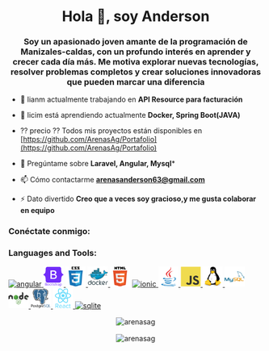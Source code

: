 <h1 align="center">Hola 👋, soy Anderson</h1>
<h3 align="center">Soy un apasionado joven amante de la programación de Manizales-caldas, con un profundo interés en aprender y crecer cada día más. Me motiva explorar nuevas tecnologías, resolver problemas completos y crear soluciones innovadoras que pueden marcar una diferencia</h3>

- 🔭 Iianm actualmente trabajando en **API Resource para facturación**

- 🌱 Iicim está aprendiendo actualmente **Docker, Spring Boot(JAVA)**

- ⁇ precio ⁇ Todos mis proyectos están disponibles en [https://github.com/ArenasAg/Portafolio](https://github.com/ArenasAg/Portafolio)

- 💬 Pregúntame sobre **Laravel, Angular, Mysql***

- 📫 Cómo contactarme **arenasanderson63@gmail.com**

- ⚡ Dato divertido **Creo que a veces soy gracioso,y me gusta colaborar en equipo**

<h3 align="left">Conéctate conmigo:</h3>
<p align="left">
</p>

<h3 align="left">Languages and Tools:</h3>
<p align="left"> <a href="https://angular.io" target="_blank" rel="noreferrer"> <img src="https://angular.io/assets/images/logos/angular/angular.svg" alt="angular" width="40" height="40"/> </a> <a href="https://getbootstrap.com" target="_blank" rel="noreferrer"> <img src="https://raw.githubusercontent.com/devicons/devicon/master/icons/bootstrap/bootstrap-plain-wordmark.svg" alt="bootstrap" width="40" height="40"/> </a> <a href="https://www.w3schools.com/css/" target="_blank" rel="noreferrer"> <img src="https://raw.githubusercontent.com/devicons/devicon/master/icons/css3/css3-original-wordmark.svg" alt="css3" width="40" height="40"/> </a> <a href="https://www.docker.com/" target="_blank" rel="noreferrer"> <img src="https://raw.githubusercontent.com/devicons/devicon/master/icons/docker/docker-original-wordmark.svg" alt="docker" width="40" height="40"/> </a> <a href="https://www.w3.org/html/" target="_blank" rel="noreferrer"> <img src="https://raw.githubusercontent.com/devicons/devicon/master/icons/html5/html5-original-wordmark.svg" alt="html5" width="40" height="40"/></a> <a href="https://ionicframework.com" target="_blank" rel="noreferrer"> <img src="https://upload.wikimedia.org/wikipedia/commons/d/d1/Ionic_Logo.svg" alt="ionic" width="40" height="40"/> </a> <a href="https://www.java.com" target="_blank" rel="noreferrer"> <img src="https://raw.githubusercontent.com/devicons/devicon/master/icons/java/java-original.svg" alt="java" width="40" height="40"/> </a> <a href="https://developer.mozilla.org/en-US/docs/Web/JavaScript" target="_blank" rel="noreferrer"> <img src="https://raw.githubusercontent.com/devicons/devicon/master/icons/javascript/javascript-original.svg" alt="javascript" width="40" height="40"/> </a> <a href="https://www.linux.org/" target="_blank" rel="noreferrer"> <img src="https://raw.githubusercontent.com/devicons/devicon/master/icons/linux/linux-original.svg" alt="linux" width="40" height="40"/> </a> <a href="https://www.mysql.com/" target="_blank" rel="noreferrer"> <img src="https://raw.githubusercontent.com/devicons/devicon/master/icons/mysql/mysql-original-wordmark.svg" alt="mysql" width="40" height="40"/> </a> <a href="https://nodejs.org" target="_blank" rel="noreferrer"> <img src="https://raw.githubusercontent.com/devicons/devicon/master/icons/nodejs/nodejs-original-wordmark.svg" alt="nodejs" width="40" height="40"/> </a> <a href="https://www.postgresql.org" target="_blank" rel="noreferrer"> <img src="https://raw.githubusercontent.com/devicons/devicon/master/icons/postgresql/postgresql-original-wordmark.svg" alt="postgresql" width="40" height="40"/> </a> <a href="https://reactjs.org/" target="_blank" rel="noreferrer"> <img src="https://raw.githubusercontent.com/devicons/devicon/master/icons/react/react-original-wordmark.svg" alt="react" width="40" height="40"/> </a> <a href="https://www.sqlite.org/" target="_blank" rel="noreferrer"> <img src="https://www.vectorlogo.zone/logos/sqlite/sqlite-icon.svg" alt="sqlite" width="40" height="40"/> </a>

<div align="center" display="flex">
  <p><img align="center" src="https://github-readme-stats.vercel.app/api/top-langs?username=arenasag&show_icons=true&locale=en&layout=compact" alt="arenasag"/></p>

  <p><img align="center" src="https://github-readme-streak-stats.herokuapp.com/?user=arenasag&" alt="arenasag"/></p>
</div>
